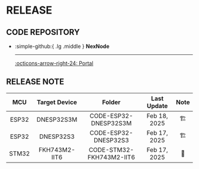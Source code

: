 # RELEASE

## CODE REPOSITORY

<div class="grid cards" markdown>

-   :simple-github:{ .lg .middle } __NexNode__

    ---

    [:octicons-arrow-right-24: <a href="https://github.com/Shuaiwen-Cui/NexNode.git" target="_blank"> Portal </a>](#)

</div>

## RELEASE NOTE

| MCU | Target Device | Folder | Last Update | Note |
| :---: | :---: | :---: | :---: | :---: |
| ESP32 | DNESP32S3M | CODE-ESP32-DNESP32S3M | Feb 18, 2025 | 🏗️ |
| ESP32 | DNESP32S3  | CODE-ESP32-DNESP32S3  | Feb 17, 2025 | 🏗️ |
| STM32 | FKH743M2-IIT6  | CODE-STM32-FKH743M2-IIT6  | Feb 17, 2025 | 📆 |